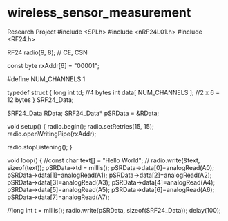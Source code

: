 # wireless_sensor_measurement
Research Project
#include <SPI.h>
#include <nRF24L01.h>
#include <RF24.h>

RF24 radio(9, 8); // CE, CSN

const byte rxAddr[6] = "00001";

#define NUM_CHANNELS  1

typedef struct {
  long int td;               //4 bytes
  int data[ NUM_CHANNELS ];  //2 x 6 = 12 bytes
} SRF24_Data;

SRF24_Data  RData;
SRF24_Data* pSRData = &RData;



void setup()
{
  radio.begin();
  radio.setRetries(15, 15);
  radio.openWritingPipe(rxAddr);
  
  radio.stopListening();
}

void loop()
{
  //const char text[] = "Hello World";
//  radio.write(&text, sizeof(text));
pSRData->td = millis();
pSRData->data[0]=analogRead(A0);
pSRData->data[1]=analogRead(A1);
pSRData->data[2]=analogRead(A2);
pSRData->data[3]=analogRead(A3);
pSRData->data[4]=analogRead(A4);
pSRData->data[5]=analogRead(A5);
pSRData->data[6]=analogRead(A6);
pSRData->data[7]=analogRead(A7);

  //long int t = millis();
  radio.write(pSRData, sizeof(SRF24_Data));
  delay(100);
